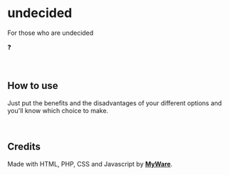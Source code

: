 # undecided

For those who are undecided

❓

<br>

How to use
---------------------------

Just put the benefits and the disadvantages of your different options and you'll know which choice to make.

<br>

Credits
---------------------------

Made with HTML, PHP, CSS and Javascript by <a href="https://myware386.github.io/myware-website/">**MyWare**</a>.
